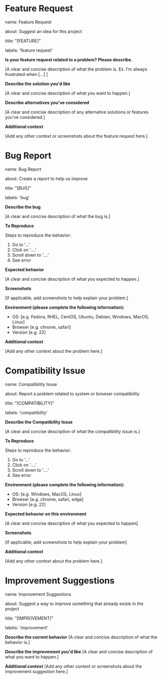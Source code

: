 # Feature Request
name: Feature Request

about: Suggest an idea for this project

title: "[FEATURE]"

labels: 'feature request'

**Is your feature request related to a problem? Please describe.**

[A clear and concise description of what the problem is. Ex. I'm always frustrated when [...] ]

**Describe the solution you'd like**

[A clear and concise description of what you want to happen.]

**Describe alternatives you've considered**

[A clear and concise description of any alternative solutions or features you've considered.]

**Additional context**

[Add any other context or screenshots about the feature request here.]

# Bug Report
name: Bug Report

about: Create a report to help us improve

title: "[BUG]"

labels: 'bug'


**Describe the bug**

[A clear and concise description of what the bug is.]

**To Reproduce**

Steps to reproduce the behavior:
1. Go to '...'
2. Click on '....'
3. Scroll down to '....'
4. See error

**Expected behavior**

[A clear and concise description of what you expected to happen.]

**Screenshots**

[If applicable, add screenshots to help explain your problem.]

**Environment (please complete the following information):**
- OS: [e.g. Fedora, RHEL, CentOS, Ubuntu, Debian, Windows, MacOS, Linux]
- Browser [e.g. chrome, safari]
- Version [e.g. 22]

**Additional context**

[Add any other context about the problem here.]


# Compatibility Issue

name: Compatibility Issue

about: Report a problem related to system or browser compatibility

title: "[COMPATIBILITY]"

labels: 'compatibility'



**Describe the Compatibility Issue**

[A clear and concise description of what the compatibility issue is.]

**To Reproduce**

Steps to reproduce the behavior:
1. Go to '...'
2. Click on '....'
3. Scroll down to '....'
4. See error

**Environment (please complete the following information):**
- OS: [e.g. Windows, MacOS, Linux]
- Browser [e.g. chrome, safari, edge]
- Version [e.g. 22]

**Expected behavior on this environment**

[A clear and concise description of what you expected to happen]

**Screenshots**

[If applicable, add screenshots to help explain your problem]

**Additional context**

[Add any other context about the problem here.]


# Improvement Suggestions
name: Improvement Suggestions

about: Suggest a way to improve something that already exists in the project

title: "[IMPROVEMENT]"

labels: 'improvement'


**Describe the current behavior**
[A clear and concise description of what the behavior is.]

**Describe the improvement you'd like**
[A clear and concise description of what you want to happen.]

**Additional context**
[Add any other context or screenshots about the improvement suggestion here.]


